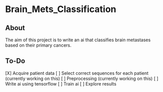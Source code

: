 # Brain_Mets_Classification

## About
The aim of this project is to write an ai that classifies brain metastases based on their primary cancers. 

## To-Do
[X] Acquire patient data
[ ] Select correct sequences for each patient (currently working on this)
[ ] Preprocessing (currently working on this)
[ ] Write ai using tensorflow
[ ] Train ai
[ ] Explore results